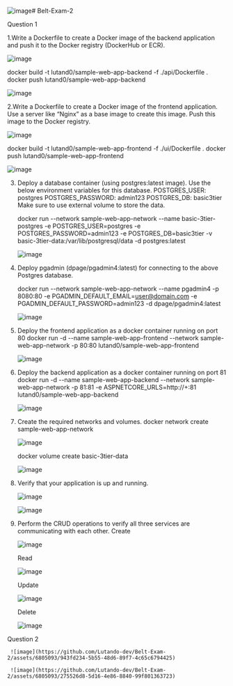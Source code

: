 ![image](https://github.com/Lutando-dev/Belt-Exam-2/assets/6805093/b9bda657-5f69-4610-b525-577f862a5d35)# Belt-Exam-2

Question 1

1.Write a Dockerfile to create a Docker image of the backend application and push it to the Docker registry (DockerHub or ECR).

  ![image](https://github.com/Lutando-dev/Belt-Exam-2/assets/6805093/7ef07f8f-7f58-4a5d-a0d9-7a5442df21ba)

  docker build -t lutand0/sample-web-app-backend -f ./api/Dockerfile .
  docker push lutand0/sample-web-app-backend

  ![image](https://github.com/Lutando-dev/Belt-Exam-2/assets/6805093/3a75640d-c727-44bf-bd21-7c1b663811a4)


2.Write a Dockerfile to create a Docker image of the frontend application. Use a server like “Nginx” as a base image to create this image. Push this image to the Docker registry.

  ![image](https://github.com/Lutando-dev/Belt-Exam-2/assets/6805093/900bcec9-3c5f-410c-b782-370b9c8779ee)

  docker build -t lutand0/sample-web-app-frontend -f ./ui/Dockerfile .
  docker push lutand0/sample-web-app-frontend

  ![image](https://github.com/Lutando-dev/Belt-Exam-2/assets/6805093/edcd8980-d1c2-49f4-9697-d5356aec8c0b)

3. Deploy a database container (using postgres:latest image). 
   Use the below environment variables for this database.
        POSTGRES_USER: postgres
        POSTGRES_PASSWORD: admin123
        POSTGRES_DB: basic3tier
   Make sure to use external volume to store the data.

   docker run --network sample-web-app-network --name basic-3tier-postgres -e POSTGRES_USER=postgres -e POSTGRES_PASSWORD=admin123 -e POSTGRES_DB=basic3tier -v basic-3tier-data:/var/lib/postgresql/data -d postgres:latest

   ![image](https://github.com/Lutando-dev/Belt-Exam-2/assets/6805093/194be804-f954-4073-9a6c-519f12741df0)

4. Deploy pgadmin (dpage/pgadmin4:latest) for connecting to the above Postgres database.

   docker run --network sample-web-app-network --name pgadmin4 -p 8080:80 -e PGADMIN_DEFAULT_EMAIL=user@domain.com -e PGADMIN_DEFAULT_PASSWORD=admin123 -d dpage/pgadmin4:latest

   ![image](https://github.com/Lutando-dev/Belt-Exam-2/assets/6805093/63e454a0-33f8-4ba4-8251-1bd8d49e5e1e)


5. Deploy the frontend application as a docker container running on port 80
   docker run -d --name sample-web-app-frontend --network sample-web-app-network -p 80:80 lutand0/sample-web-app-frontend

   ![image](https://github.com/Lutando-dev/Belt-Exam-2/assets/6805093/19f9d0af-e1ea-479e-abbd-852665209737)

6. Deploy the backend application as a docker container running on port 81
   docker run -d --name sample-web-app-backend --network sample-web-app-network -p 81:81 -e ASPNETCORE_URLS=http://+:81 lutand0/sample-web-app-backend

   ![image](https://github.com/Lutando-dev/Belt-Exam-2/assets/6805093/747f40c2-3119-4fd2-a01a-dfb259bb64c9)

7. Create the required networks and volumes.
   docker network create sample-web-app-network

   ![image](https://github.com/Lutando-dev/Belt-Exam-2/assets/6805093/79c74a83-dd98-444d-9f06-363ccb90aad6)

   docker volume create basic-3tier-data

   ![image](https://github.com/Lutando-dev/Belt-Exam-2/assets/6805093/98793781-2fd9-4be6-9349-b9bf48e2a3d7)

8. Verify that your application is up and running.

   ![image](https://github.com/Lutando-dev/Belt-Exam-2/assets/6805093/3440b1ce-192a-42a5-8c98-dbea50fb2d72)

   ![image](https://github.com/Lutando-dev/Belt-Exam-2/assets/6805093/46c33d8a-8519-45b9-8501-4f9fbbcffa7b)

9. Perform the CRUD operations to verify all three services are communicating with each other.
   Create

    ![image](https://github.com/Lutando-dev/Belt-Exam-2/assets/6805093/04f975c9-ab6d-45e8-aba2-c14808c64c2d)

   Read

    ![image](https://github.com/Lutando-dev/Belt-Exam-2/assets/6805093/586c3145-53ab-4456-9698-c944369cf73b)

   Update

    ![image](https://github.com/Lutando-dev/Belt-Exam-2/assets/6805093/49f6b5c8-0ce7-413f-8e28-fbcc5606a6fc)

   Delete

    ![image](https://github.com/Lutando-dev/Belt-Exam-2/assets/6805093/cc3437be-e230-49f7-be07-146b86bb36e6)



Question 2

     ![image](https://github.com/Lutando-dev/Belt-Exam-2/assets/6805093/943fd234-5b55-48d6-89f7-4c65c6794425)

     ![image](https://github.com/Lutando-dev/Belt-Exam-2/assets/6805093/275526d8-5d16-4e86-8840-99f801363723)






